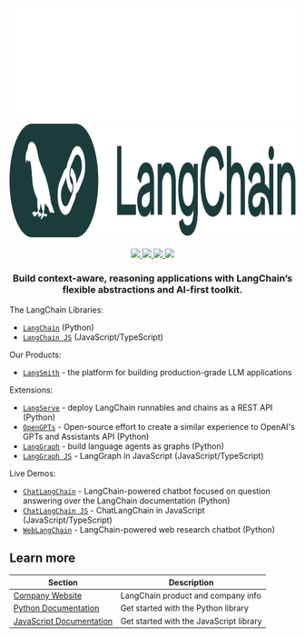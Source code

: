 <h3 align="center">
  <img
    src="./logo-light.svg#gh-dark-mode-only"
    height="200"
  />
  <img
    src="./logo-dark.svg#gh-light-mode-only"
    height="200"
  />
</h3>

<div>
  <p align="center">
    <a
    href="https://twitter.com/langchainai">
        <img src="https://img.shields.io/badge/X/Twitter-000000?style=for-the-badge&logo=x&logoColor=white" />
    </a>
    <a href="https://www.linkedin.com/company/langchain/">
        <img src="https://img.shields.io/badge/LinkedIn-0077B5?style=for-the-badge&logo=linkedin&logoColor=white" />
    </a>
    <a href="https://discord.gg/5Fgux4em9W">
        <img src="https://img.shields.io/badge/Discord-5865F2?style=for-the-badge&logo=discord&logoColor=white" />
    </a>
    <a href="https://www.youtube.com/@LangChain">
        <img src="https://img.shields.io/badge/YouTube-FF0000?style=for-the-badge&logo=youtube&logoColor=white" />
    </a>
  </p>
</div>

<h3 align="center">
  <p>Build context-aware, reasoning applications with LangChain’s flexible abstractions and AI-first toolkit.</p>
</h3>

The LangChain Libraries:

- [`LangChain`](https://github.com/langchain-ai/langchain) (Python)
- [`LangChain JS`](https://github.com/langchain-ai/langchainjs) (JavaScript/TypeScript)

Our Products:
- [`LangSmith`](https://docs.smith.langchain.com) - the platform for building production-grade LLM applications

Extensions:
- [`LangServe`](https://github.com/langchain-ai/langserve) - deploy LangChain runnables and chains as a REST API (Python)
- [`OpenGPTs`](https://github.com/langchain-ai/opengpts) - Open-source effort to create a similar experience to OpenAI's GPTs and Assistants API (Python)
- [`LangGraph`](https://github.com/langchain-ai/langgraph) - build language agents as graphs (Python)
- [`LangGraph JS`](https://github.com/langchain-ai/langgraphjs) - LangGraph in JavaScript (JavaScript/TypeScript)

Live Demos:
- [`ChatLangChain`](https://github.com/langchain-ai/chat-langchain) - LangChain-powered chatbot focused on question answering over the LangChain documentation (Python)
- [`ChatLangChain JS`](https://github.com/langchain-ai/chat-langchainjs) - ChatLangChain in JavaScript (JavaScript/TypeScript)
- [`WebLangChain`](https://github.com/langchain-ai/weblangchain) - LangChain-powered web research chatbot (Python)

## Learn more

| Section | Description |
|-|-|
| [Company Website](https://langchain.com) | LangChain product and company info |
| [Python Documentation](https://python.langchain.com/docs/get_started/quickstart) | Get started with the Python library |
| [JavaScript Documentation](https://js.langchain.com/docs/get_started/quickstart) | Get started with the JavaScript library |